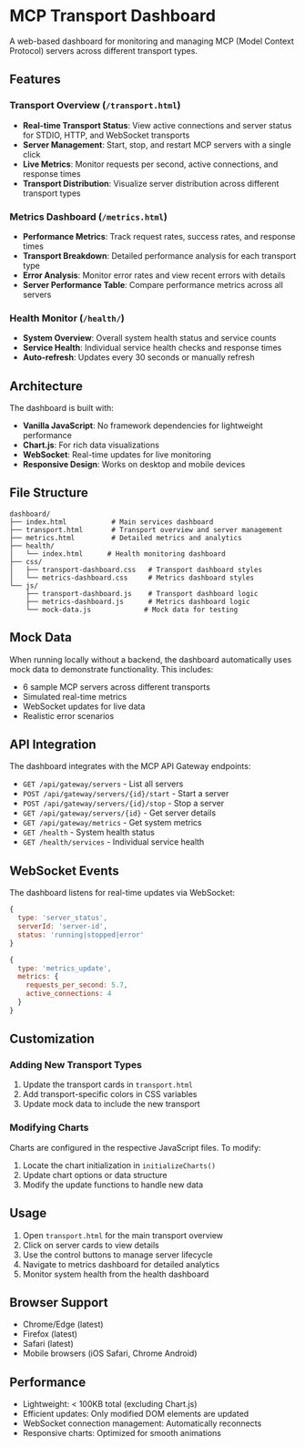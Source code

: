 # MCP Transport Dashboard

A web-based dashboard for monitoring and managing MCP (Model Context Protocol) servers across different transport types.

## Features

### Transport Overview (`/transport.html`)
- **Real-time Transport Status**: View active connections and server status for STDIO, HTTP, and WebSocket transports
- **Server Management**: Start, stop, and restart MCP servers with a single click
- **Live Metrics**: Monitor requests per second, active connections, and response times
- **Transport Distribution**: Visualize server distribution across different transport types

### Metrics Dashboard (`/metrics.html`)
- **Performance Metrics**: Track request rates, success rates, and response times
- **Transport Breakdown**: Detailed performance analysis for each transport type
- **Error Analysis**: Monitor error rates and view recent errors with details
- **Server Performance Table**: Compare performance metrics across all servers

### Health Monitor (`/health/`)
- **System Overview**: Overall system health status and service counts
- **Service Health**: Individual service health checks and response times
- **Auto-refresh**: Updates every 30 seconds or manually refresh

## Architecture

The dashboard is built with:
- **Vanilla JavaScript**: No framework dependencies for lightweight performance
- **Chart.js**: For rich data visualizations
- **WebSocket**: Real-time updates for live monitoring
- **Responsive Design**: Works on desktop and mobile devices

## File Structure

```
dashboard/
├── index.html           # Main services dashboard
├── transport.html       # Transport overview and server management
├── metrics.html         # Detailed metrics and analytics
├── health/
│   └── index.html      # Health monitoring dashboard
├── css/
│   ├── transport-dashboard.css   # Transport dashboard styles
│   └── metrics-dashboard.css     # Metrics dashboard styles
└── js/
    ├── transport-dashboard.js    # Transport dashboard logic
    ├── metrics-dashboard.js      # Metrics dashboard logic
    └── mock-data.js             # Mock data for testing
```

## Mock Data

When running locally without a backend, the dashboard automatically uses mock data to demonstrate functionality. This includes:
- 6 sample MCP servers across different transports
- Simulated real-time metrics
- WebSocket updates for live data
- Realistic error scenarios

## API Integration

The dashboard integrates with the MCP API Gateway endpoints:

- `GET /api/gateway/servers` - List all servers
- `POST /api/gateway/servers/{id}/start` - Start a server
- `POST /api/gateway/servers/{id}/stop` - Stop a server
- `GET /api/gateway/servers/{id}` - Get server details
- `GET /api/gateway/metrics` - Get system metrics
- `GET /health` - System health status
- `GET /health/services` - Individual service health

## WebSocket Events

The dashboard listens for real-time updates via WebSocket:

```javascript
{
  type: 'server_status',
  serverId: 'server-id',
  status: 'running|stopped|error'
}

{
  type: 'metrics_update',
  metrics: {
    requests_per_second: 5.7,
    active_connections: 4
  }
}
```

## Customization

### Adding New Transport Types

1. Update the transport cards in `transport.html`
2. Add transport-specific colors in CSS variables
3. Update mock data to include the new transport

### Modifying Charts

Charts are configured in the respective JavaScript files. To modify:

1. Locate the chart initialization in `initializeCharts()`
2. Update chart options or data structure
3. Modify the update functions to handle new data

## Usage

1. Open `transport.html` for the main transport overview
2. Click on server cards to view details
3. Use the control buttons to manage server lifecycle
4. Navigate to metrics dashboard for detailed analytics
5. Monitor system health from the health dashboard

## Browser Support

- Chrome/Edge (latest)
- Firefox (latest)
- Safari (latest)
- Mobile browsers (iOS Safari, Chrome Android)

## Performance

- Lightweight: < 100KB total (excluding Chart.js)
- Efficient updates: Only modified DOM elements are updated
- WebSocket connection management: Automatically reconnects
- Responsive charts: Optimized for smooth animations